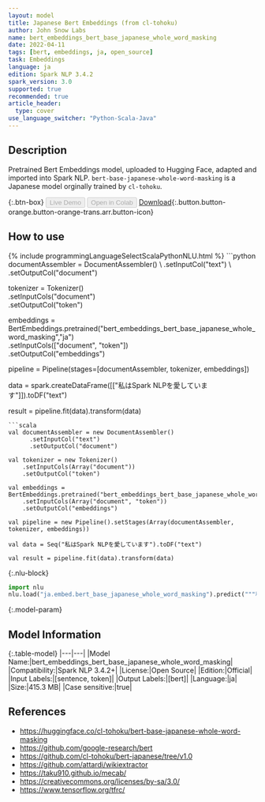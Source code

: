 ```yaml
---
layout: model
title: Japanese Bert Embeddings (from cl-tohoku)
author: John Snow Labs
name: bert_embeddings_bert_base_japanese_whole_word_masking
date: 2022-04-11
tags: [bert, embeddings, ja, open_source]
task: Embeddings
language: ja
edition: Spark NLP 3.4.2
spark_version: 3.0
supported: true
recommended: true
article_header:
  type: cover
use_language_switcher: "Python-Scala-Java"
---
```


## Description

Pretrained Bert Embeddings model, uploaded to Hugging Face, adapted and imported into Spark NLP. `bert-base-japanese-whole-word-masking` is a Japanese model orginally trained by `cl-tohoku`.

{:.btn-box}
<button class="button button-orange" disabled>Live Demo</button>
<button class="button button-orange" disabled>Open in Colab</button>
[Download](https://s3.amazonaws.com/auxdata.johnsnowlabs.com/public/models/bert_embeddings_bert_base_japanese_whole_word_masking_ja_3.4.2_3.0_1649674234386.zip){:.button.button-orange.button-orange-trans.arr.button-icon}

## How to use



<div class="tabs-box" markdown="1">
{% include programmingLanguageSelectScalaPythonNLU.html %}
```python
documentAssembler = DocumentAssembler() \
    .setInputCol("text") \
    .setOutputCol("document")

tokenizer = Tokenizer() \
    .setInputCols("document") \
    .setOutputCol("token")
  
embeddings = BertEmbeddings.pretrained("bert_embeddings_bert_base_japanese_whole_word_masking","ja") \
    .setInputCols(["document", "token"]) \
    .setOutputCol("embeddings")
    
pipeline = Pipeline(stages=[documentAssembler, tokenizer, embeddings])

data = spark.createDataFrame([["私はSpark NLPを愛しています"]]).toDF("text")

result = pipeline.fit(data).transform(data)
```
```scala
val documentAssembler = new DocumentAssembler() 
      .setInputCol("text") 
      .setOutputCol("document")
 
val tokenizer = new Tokenizer() 
    .setInputCols(Array("document"))
    .setOutputCol("token")

val embeddings = BertEmbeddings.pretrained("bert_embeddings_bert_base_japanese_whole_word_masking","ja") 
    .setInputCols(Array("document", "token")) 
    .setOutputCol("embeddings")

val pipeline = new Pipeline().setStages(Array(documentAssembler, tokenizer, embeddings))

val data = Seq("私はSpark NLPを愛しています").toDF("text")

val result = pipeline.fit(data).transform(data)
```


{:.nlu-block}
```python
import nlu
nlu.load("ja.embed.bert_base_japanese_whole_word_masking").predict("""私はSpark NLPを愛しています""")
```

</div>

{:.model-param}
## Model Information

{:.table-model}
|---|---|
|Model Name:|bert_embeddings_bert_base_japanese_whole_word_masking|
|Compatibility:|Spark NLP 3.4.2+|
|License:|Open Source|
|Edition:|Official|
|Input Labels:|[sentence, token]|
|Output Labels:|[bert]|
|Language:|ja|
|Size:|415.3 MB|
|Case sensitive:|true|

## References

- https://huggingface.co/cl-tohoku/bert-base-japanese-whole-word-masking
- https://github.com/google-research/bert
- https://github.com/cl-tohoku/bert-japanese/tree/v1.0
- https://github.com/attardi/wikiextractor
- https://taku910.github.io/mecab/
- https://creativecommons.org/licenses/by-sa/3.0/
- https://www.tensorflow.org/tfrc/